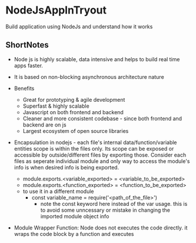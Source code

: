 # NodeJsApplnTryout
Build application using NodeJs and understand how it works

## ShortNotes
- Node js is highly scalable, data intensive and helps to build real time apps faster.
- It is based on non-blocking asynchronous architecture nature
- Benefits
  - Great for prototyping & agile development
  - Superfast & highly scalable
  - Javascript on both frontend and backend
  - Cleaner and more consistent codebase - since both frontend and backend are on js
  - Largest ecosystem of open source libraries

- Encapsulation in nodejs - each file's internal data/function/variable entities scope is within the files only. Its scope can be exposed or accessible by outside/different files by exporting those. Consider each files as seperate individual module and only way to access the module's info is when desired info is being exported.
  - module.exports.<variable_exported> =  <variable_to_be_exported>
  - module.exports.<function_exported> = <function_to_be_exported>
  - to use it in a different module
    - const variable_name = require('<path_of_the_file>')
        - note the const keyword here instead of the var usage. this is to avoid some unncessary or mistake in changing the imported module object info

- Module Wrapper Function: Node does not executes the code directly. it wraps the code block by a function and executes
